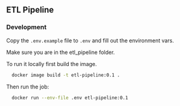## ETL Pipeline

### Development
Copy the ``.env.example`` file to `.env` and fill out the environment vars.

Make sure you are in the etl_pipeline folder. 

To run it locally first build the image.

```bash
  docker image build -t etl-pipeline:0.1 .
```

Then run the job:
```bash
  docker run --env-file .env etl-pipeline:0.1
```
